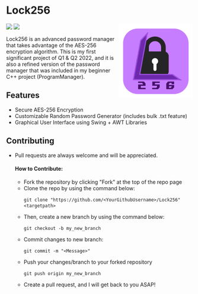 # Lock256

<img src="https://img.shields.io/badge/java-%3E%3D17.0.2-6D29AD.svg?style=plastic">
<img src="https://img.shields.io/badge/license-GPL--3.0-6D29AD.svg?style=plastic">

<img align="right" src="https://github.com/OmnipotentBlade/omnipotentblade/blob/main/256_icon_rounded.png" width="200" height="200">

Lock256 is an advanced password manager that takes advantage of the AES-256 encryption algorithm.
This is my first significant project of Q1 & Q2 2022, and it is also a refined version of the password manager that was included in my beginner C++ project (ProgramManager).

## Features
- Secure AES-256 Encryption
- Customizable Random Password Generator (includes bulk .txt feature)
- Graphical User Interface using Swing + AWT Libraries

## Contributing

- Pull requests are always welcome and will be appreciated.

    #### How to Contribute:
    - Fork the repository by clicking "Fork" at the top of the repo page
    - Clone the repo by using the command below:
        ```
        git clone "https://github.com/<YourGithubUsername>/Lock256" <targetpath>
        ```
    - Then, create a new branch by using the command below:
        ```
        git checkout -b my_new_branch
        ```
    - Commit changes to new branch:
        ```
        git commit -m "<Message>"
        ```
    - Push your changes/branch to your forked repository
        ```
        git push origin my_new_branch
        ```
    - Create a pull request, and I will get back to you ASAP!
